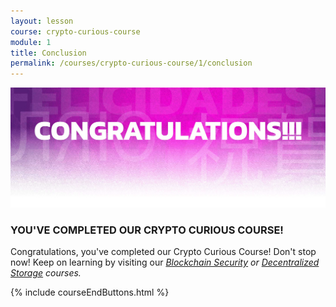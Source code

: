```yaml
---
layout: lesson
course: crypto-curious-course
module: 1
title: Conclusion
permalink: /courses/crypto-curious-course/1/conclusion
---
```



<span>
<img src="/assets/img/Conclusion-01-2.jpg" alt="Congratulations!" title="Congratulations!"/>

<h3>YOU'VE COMPLETED OUR CRYPTO CURIOUS COURSE!</h3>

<span style="font-weight: 400;">Congratulations, you've completed our Crypto Curious Course! Don't stop now! Keep on learning by visiting our </span><a href="/courses/blockchain-security/"><i><span style="font-weight: 400;">Blockchain Security</span></i></a><i><span style="font-weight: 400;"> or </span></i><a href="/courses/decentralized-storage/"><i><span style="font-weight: 400;">Decentralized Storage</span></i></a><i><span style="font-weight: 400;"> courses.</span></i>

{% include courseEndButtons.html %}
